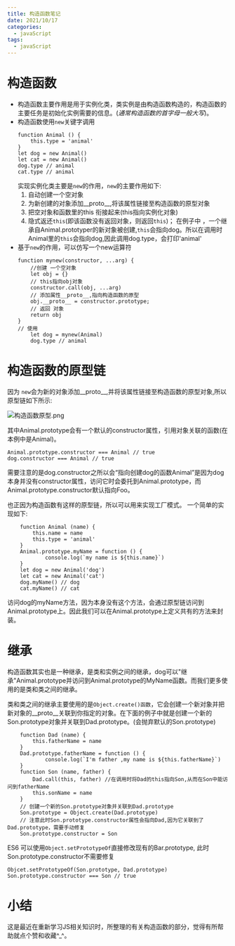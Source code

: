 ```yaml
---
title: 构造函数笔记
date: 2021/10/17
categories: 
  - javaScript
tags: 
  - javaScript
---
```

# 构造函数
- 构造函数主要作用是用于实例化类，类实例是由构造函数构造的，构造函数的主要任务是初始化实例需要的信息。(*通常构造函数的首字母一般大写*)。
- 构造函数使用`new`关键字调用
    ```
    function Animal () {
        this.type = 'animal'
    }
    let dog = new Animal()
    let cat = new Animal()
    dog.type // animal
    cat.type // animal
    ```
    实现实例化类主要是`new`的作用，`new`的主要作用如下:
    1. 自动创建一个空对象
    2. 为新创建的对象添加__proto__,将该属性链接至构造函数的原型对象
    3. 把空对象和函数里的this 衔接起来(this指向实例化对象)
    4. 隐式返还`this`(即该函数没有返回对象，则返回`this`)；
    在例子中 ，一个继承自Animal.prototyper的新对象被创建,`this`会指向dog。所以在调用时Animal里的`this`会指向dog,因此调用dog.type，会打印'animal'
 - 基于`new`的作用，可以仿写一个new运算符
     ```
     function mynew(constructor, ...arg) {
         //创建 一个空对象
         let obj = {}
         // this指向obj对象
         constructor.call(obj, ...arg)
         // 添加属性__proto__,指向构造函数的原型
         obj.__proto__ = constructor.prototype;
         // 返回 对象
         return obj
     }
     // 使用
         let dog = mynew(Animal)
         dog.type // animal
     ```
# 构造函数的原型链
因为 `new`会为新的对象添加__proto__,并将该属性链接至构造函数的原型对象,所以原型链如下所示:

![构造函数原型.png](https://p1-juejin.byteimg.com/tos-cn-i-k3u1fbpfcp/bcc2f69c4bb34367b647a4ee33cf2eb5~tplv-k3u1fbpfcp-watermark.image?)

其中Animal.prototype会有一个默认的constructor属性，引用对象关联的函数(在本例中是Animal)。
```
Animal.prototype.constructor === Animal // true
dog.constructor === Animal // true
```
需要注意的是dog.constructor之所以会“指向创建dog的函数Animal”是因为dog本身并没有constructor属性，访问它时会委托到Animal.prototype，而Animal.prototype.constructor默认指向Foo。

也正因为构造函数有这样的原型链，所以可以用来实现工厂模式。 一个简单的实现如下:
```
    function Animal (name) {
        this.name = name
        this.type = 'animal'
    }
    Animal.prototype.myName = function () {
            console.log(`my name is ${this.name}`)
    }
    let dog = new Animal('dog')
    let cat = new Animal('cat')
    dog.myName() // dog
    cat.myName() // cat
```
访问dog的myName方法，因为本身没有这个方法，会通过原型链访问到Animal.prototype上。因此我们可以在Animal.prototype上定义共有的方法来封装。
# 继承
构造函数其实也是一种继承，是类和实例之间的继承，dog可以"继承"Animal.prototype并访问到Animal.prototype的MyName函数。而我们更多使用的是类和类之间的继承。

类和类之间的继承主要使用的是`Object.create()函数`，它会创建一个新对象并把新对象的__proto__关联到你指定的对象。在下面的例子中就是创建一个新的Son.prototype对象并关联到Dad.prototype。(会抛弃默认的Son.prototype)
```
    function Dad (name) {
        this.fatherName = name
    }
    Dad.prototype.fatherName = function () {
            console.log(`I'm father ,my name is ${this.fatherName}`)
    }
    function Son (name, father) {
        Dad.call(this, father) //在调用时将Dad的this指向Son,从而在Son中能访问到fatherName
        this.sonName = name
    }
    // 创建一个新的Son.prototype对象并关联到Dad.prototype
    Son.prototype = Object.create(Dad.prototype)
    // 注意此时Son.prototype.constructor属性会指向Dad,因为它关联到了Dad.prototype，需要手动修复
    Son.prototype.constructor = Son

```
ES6 可以使用`Object.setPrototypeOf`直接修改现有的Bar.prototype, 此时Son.prototype.constructor不需要修复
```
Objcet.setPrototypeOf(Son.prototype, Dad.prototype)
Son.prototype.constructor === Son // true
```
# 小结
这是最近在重新学习JS相关知识时，所整理的有关构造函数的部分，觉得有所帮助就点个赞和收藏^_^。                                                                               


